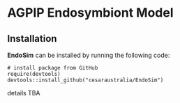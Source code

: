 # **AGPIP Endosymbiont Model**

## Installation

**EndoSim** can be installed by running the following code:

```{r}
# install package from GitHub
require(devtools)
devtools::install_github("cesaraustralia/EndoSim")
```

details TBA
